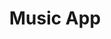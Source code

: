 ---
title: Music App
description: Made a music application using Spotify web api
imageurl: /assets/spotify.jfif
---